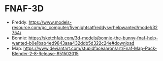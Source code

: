 # FNAF-3D

- Freddy: https://www.models-resource.com/pc_computer/fivenightsatfreddysvrhelpwanted/model/32754/
- Bonnie: https://sketchfab.com/3d-models/bonnie-the-bunny-fnaf-help-wanted-b0e1bab4ed9843aaa432ddb5d322c24e#download
- Map: https://www.deviantart.com/stupidfaceaaron/art/Fnaf-Map-Pack-Blender-2-8-Release-851502015